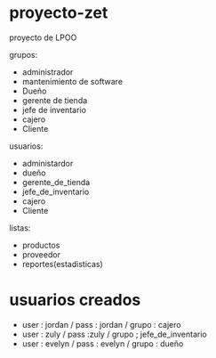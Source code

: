 proyecto-zet
============

proyecto de LPOO 


grupos:
* administrador
* mantenimiento de software
* Dueño
* gerente de tienda
* jefe de inventario 
* cajero
* Cliente



usuarios:
* administardor
* dueño 
* gerente_de_tienda
* jefe_de_inventario
* cajero
* Cliente

listas:
* productos
* proveedor
* reportes(estadisticas)


usuarios creados
================
* user : jordan / pass : jordan / grupo : cajero
* user : zuly / pass :zuly / grupo ; jefe_de_inventario 
* user : evelyn / pass : evelyn / grupo : dueño




